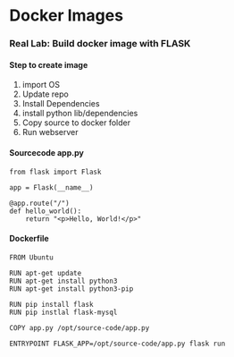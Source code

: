 # Docker Images



### Real Lab: Build docker image with FLASK


#### Step to create image

1. import OS
2. Update repo
3. Install Dependencies
4. install python lib/dependencies
5. Copy source to docker folder
6. Run webserver

#### Sourcecode app.py


```
from flask import Flask

app = Flask(__name__)

@app.route("/")
def hello_world():
    return "<p>Hello, World!</p>"

```

#### Dockerfile
```
FROM Ubuntu

RUN apt-get update
RUN apt-get install python3
RUN apt-get install python3-pip

RUN pip install flask
RUN pip instlal flask-mysql

COPY app.py /opt/source-code/app.py

ENTRYPOINT FLASK_APP=/opt/source-code/app.py flask run

```

